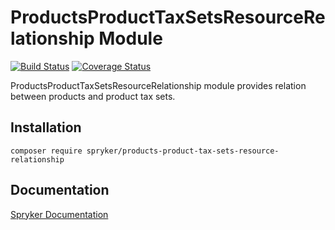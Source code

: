 # ProductsProductTaxSetsResourceRelationship Module
[![Build Status](https://travis-ci.org/spryker/products-product-tax-sets-resource-relationship.svg)](https://travis-ci.org/spryker/products-tax-sets-resource-relationship)
[![Coverage Status](https://coveralls.io/repos/github/spryker/products-product-tax-sets-resource-relationship/badge.svg)](https://coveralls.io/github/spryker/products-tax-sets-resource-relationship)

ProductsProductTaxSetsResourceRelationship module provides relation between products and product tax sets.


## Installation

```
composer require spryker/products-product-tax-sets-resource-relationship
```

## Documentation

[Spryker Documentation](https://academy.spryker.com/developing_with_spryker/module_guide/modules.html)
